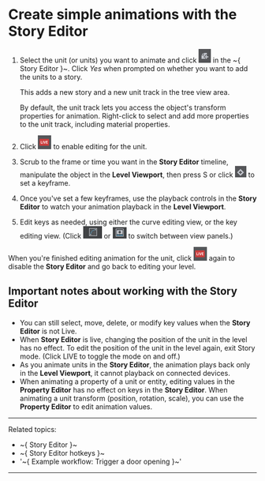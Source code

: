 # Create simple animations with the **Story Editor**

1. Select the unit (or units) you want to animate and click ![](../images/icon_storyEd_addNew.png) in the ~{ Story Editor }~. Click *Yes* when prompted on whether you want to add the units to a story.

	This adds a new story and a new unit track in the tree view area.

	By default, the unit track lets you access the object's transform properties for animation. Right-click to select and add more properties to the unit track, including material properties.

2. Click ![](../images/icon_storyEd_LIVE.png) to enable editing for the unit.

3. Scrub to the frame or time you want in the **Story Editor** timeline, manipulate the object in the **Level Viewport**, then press S or click  ![](../images/icon_storyEd_addkey.png) to set a keyframe.

4. Once you've set a few keyframes, use the playback controls in the **Story Editor** to watch your animation playback in the **Level Viewport**.

5. Edit keys as needed, using either the curve editing view, or the key editing view. (Click ![](../images/icon_storyEd_wrench.png) or ![](../images/icon_storyEd_keyEditor.png) to switch between view panels.)

When you're finished editing animation for the unit, click ![](../images/icon_storyEd_LIVE.png) again to disable the **Story Editor** and go back to editing your level.

## Important notes about working with the **Story Editor**

- You can still select, move, delete, or modify key values when the **Story Editor** is not Live.
- When **Story Editor** is live, changing the position of the unit in the level has no effect. To edit the position of the unit in the level again, exit Story mode. (Click LIVE to toggle the mode on and off.)
- As you animate units in the **Story Editor**, the animation plays back only in the **Level Viewport**, it cannot playback on connected devices.
- When animating a property of a unit or entity, editing values in the **Property Editor** has no effect on keys in the **Story Editor**. When animating a unit transform (position, rotation, scale), you can use the **Property Editor** to edit animation values.

---
Related topics:
-	~{ Story Editor }~
-	~{ Story Editor hotkeys }~
-	'~{ Example workflow: Trigger a door opening }~'
---
